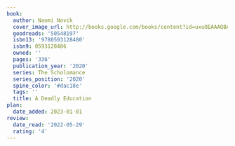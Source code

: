 ```yaml
---
book:
  author: Naomi Novik
  cover_image_url: http://books.google.com/books/content?id=uxuOEAAAQBAJ&printsec=frontcover&img=1&zoom=1&source=gbs_api
  goodreads: '50548197'
  isbn13: '9780593128480'
  isbn9: 0593128486
  owned: ''
  pages: '336'
  publication_year: '2020'
  series: The Scholomance
  series_position: '2020'
  spine_color: '#dac18e'
  tags: ''
  title: A Deadly Education
plan:
  date_added: 2023-01-01
review:
  date_read: '2022-05-29'
  rating: '4'
---
```

